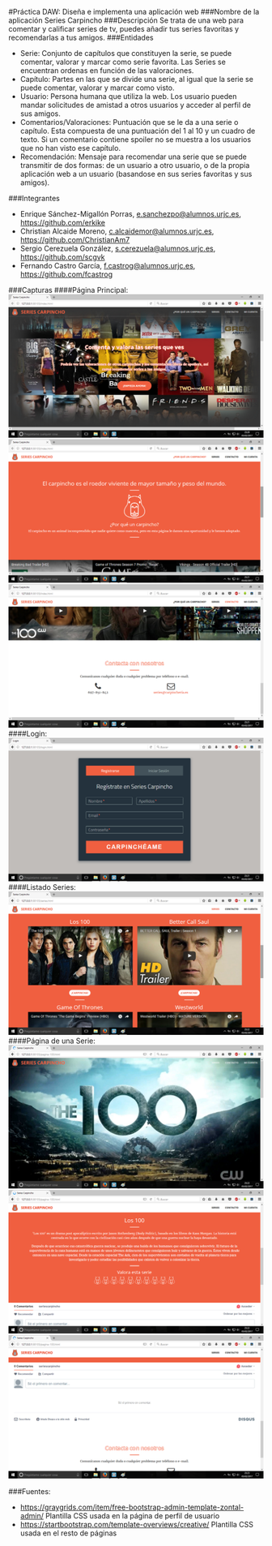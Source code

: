 #Práctica DAW: Diseña e implementa una aplicación web
###Nombre de la aplicación
Series Carpincho
###Descripción
Se trata de una web para comentar y calificar series de tv, puedes añadir tus series favoritas y recomendarlas a tus amigos.
###Entidades
  - Serie: Conjunto de capítulos que constituyen la serie, se puede comentar, valorar y marcar como serie favorita. Las Series se encuentran ordenas en función de las valoraciones.
  - Capítulo: Partes en las que se divide una serie, al igual que la serie se puede comentar, valorar y marcar como visto.
  - Usuario: Persona humana que utiliza la web. Los usuario pueden mandar solicitudes de amistad a otros usuarios y acceder al perfil de sus amigos.
  - Comentarios/Valoraciones: Puntuación que se le da a una serie o capítulo. Esta compuesta de una puntuación del 1 al 10 y un cuadro de texto. Si un comentario contiene spoiler no se muestra a los usuarios que no han visto ese capítulo.
  - Recomendación: Mensaje para recomendar una serie que se puede transmitir de dos formas: de un usuario a otro usuario, o de la propia aplicación web a un usuario (basandose en sus series favoritas y sus amigos).  
  
###Integrantes                                                                                         
  - Enrique Sánchez-Migallón Porras, e.sanchezpo@alumnos.urjc.es, https://github.com/erkike  
  - Christian Alcaide Moreno, c.alcaidemor@alumnos.urjc.es, https://github.com/ChristianAm7  
  - Sergio Cerezuela González, s.cerezuela@alumnos.urjc.es, https://github.com/scgvk  
  - Fernando Castro García, f.castrog@alumnos.urjc.es, https://github.com/fcastrog  


###Capturas
####Página Principal:
 ![Sin titulo](pictures/principal.png)
 ![Sin titulo](pictures/carpincho.png) 
 ![Sin titulo](pictures/contacto.png)
####Login:
 ![Sin titulo](pictures/cuenta.png)
####Listado Series:
 ![Sin titulo](pictures/series.png)
####Página de una Serie:
 ![Sin titulo](pictures/100.png)
 ![Sin titulo](pictures/100+.png)
 ![Sin titulo](pictures/100++.png)
  
###Fuentes:
  - https://graygrids.com/item/free-bootstrap-admin-template-zontal-admin/ Plantilla CSS usada en la página de perfil de usuario
  - https://startbootstrap.com/template-overviews/creative/ Plantilla CSS usada en el resto de páginas
